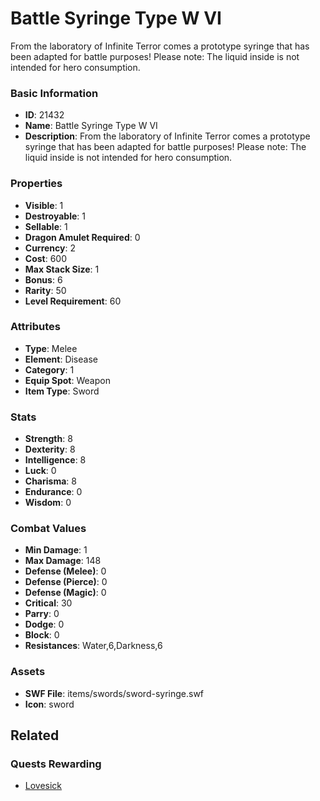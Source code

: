 # Battle Syringe Type W VI

From the laboratory of Infinite Terror comes a prototype syringe that has been adapted for battle purposes! Please note: The liquid inside is not intended for hero consumption.

### Basic Information

- **ID**: 21432
- **Name**: Battle Syringe Type W VI
- **Description**: From the laboratory of Infinite Terror comes a prototype syringe that has been adapted for battle purposes! Please note: The liquid inside is not intended for hero consumption.

### Properties

- **Visible**: 1
- **Destroyable**: 1
- **Sellable**: 1
- **Dragon Amulet Required**: 0
- **Currency**: 2
- **Cost**: 600
- **Max Stack Size**: 1
- **Bonus**: 6
- **Rarity**: 50
- **Level Requirement**: 60

### Attributes

- **Type**: Melee
- **Element**: Disease
- **Category**: 1
- **Equip Spot**: Weapon
- **Item Type**: Sword

### Stats

- **Strength**: 8
- **Dexterity**: 8
- **Intelligence**: 8
- **Luck**: 0
- **Charisma**: 8
- **Endurance**: 0
- **Wisdom**: 0

### Combat Values

- **Min Damage**: 1
- **Max Damage**: 148
- **Defense (Melee)**: 0
- **Defense (Pierce)**: 0
- **Defense (Magic)**: 0
- **Critical**: 30
- **Parry**: 0
- **Dodge**: 0
- **Block**: 0
- **Resistances**: Water,6,Darkness,6

### Assets

- **SWF File**: items/swords/sword-syringe.swf
- **Icon**: sword

## Related

### Quests Rewarding

- [Lovesick](../quests/2033-lovesick.md)

